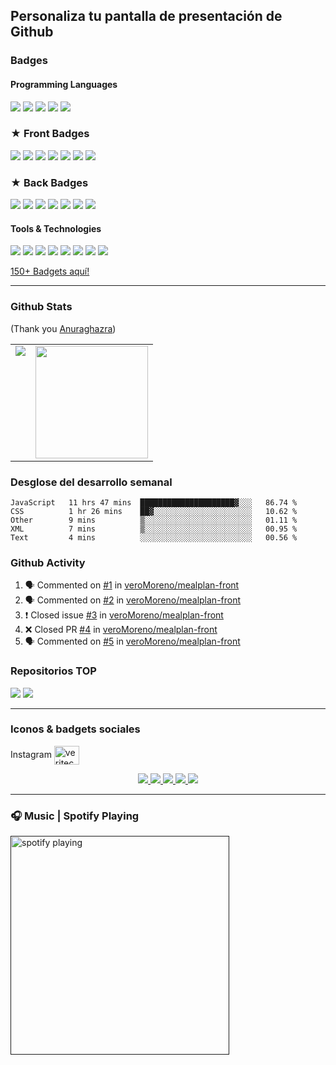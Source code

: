 ## Personaliza tu pantalla de presentación de Github

### Badges

<h4>Programming Languages</h4>
<p>
  <img src="https://img.shields.io/badge/JavaScript-F7DF1E?style=for-the-badge&logo=javascript&logoColor=black">
  <img src="https://img.shields.io/badge/TypeScript-007ACC?style=for-the-badge&logo=typescript&logoColor=white">
  <img src="https://img.shields.io/badge/Python-14354C?style=for-the-badge&logo=python&logoColor=white">
  <img src="https://img.shields.io/badge/C%2B%2B-00599C?style=for-the-badge&logo=c%2B%2B&logoColor=white">
  <img src="https://img.shields.io/badge/C-00599C?style=for-the-badge&logo=c&logoColor=white">
</p>

<h3>
  ★ Front Badges
</h3> 
<p>
  <img src="https://img.shields.io/badge/HTML5-E34F26?style=for-the-badge&logo=html5&logoColor=white">
  <img src="https://img.shields.io/badge/CSS3-1572B6?style=for-the-badge&logo=css3&logoColor=white">
  <img src="https://img.shields.io/badge/React-20232A?style=for-the-badge&logo=react&logoColor=61DAFB">
  <img src="https://img.shields.io/badge/Tailwind_CSS-38B2AC?style=for-the-badge&logo=tailwind-css&logoColor=white">
  <img src="https://img.shields.io/badge/Angular-DD0031?style=for-the-badge&logo=angular&logoColor=white">
  <img src="https://img.shields.io/badge/Framer%20Motion-black?style=for-the-badge&logo=framer&logoColor=blue">
  <img src="https://img.shields.io/badge/Axios-BD1FE0?style=for-the-badge">
</p>

<h3>
 ★  Back Badges
</h3> 
<p>
  <img src="https://img.shields.io/badge/Node.js-339933?style=for-the-badge&logo=nodedotjs&logoColor=white">
  <img src="https://img.shields.io/badge/Express.js-000000?style=for-the-badge&logo=express&logoColor=white">
  <img src="https://img.shields.io/badge/MongoDB-white?style=for-the-badge&logo=mongodb&logoColor=4EA94B">
  <img src="https://img.shields.io/badge/Django-092E20?style=for-the-badge&logo=django&logoColor=green">
  <img src="https://img.shields.io/badge/MySQL-005C84?style=for-the-badge&logo=mysql&logoColor=white">
  <img src="https://img.shields.io/badge/firebase%20realtime%20database-ffca28?style=for-the-badge&logo=firebase&logoColor=black">
  <img src="https://img.shields.io/badge/Mongoose-00C58E?style=for-the-badge">
</p>

<h4>Tools & Technologies</h4>
<p>
  <img src="https://img.shields.io/badge/Git-F05032?style=for-the-badge&logo=git&logoColor=white">
  <img src="https://img.shields.io/badge/GitHub-100000?style=for-the-badge&logo=github&logoColor=white">
  <img src="https://img.shields.io/badge/Linux-FCC624?style=for-the-badge&logo=linux&logoColor=black">
  <img src="https://img.shields.io/badge/Figma-F24E1E?style=for-the-badge&logo=figma&logoColor=white">
  <img src="https://img.shields.io/badge/Notion-000000?style=for-the-badge&logo=notion&logoColor=white">
  <img src="https://img.shields.io/badge/Postman-FF6C37?style=for-the-badge&logo=Postman&logoColor=white">
  <img src="https://img.shields.io/badge/Heroku-430098?style=for-the-badge&logo=heroku&logoColor=white">
  <img src="https://img.shields.io/badge/Vercel-000000?style=for-the-badge&logo=vercel&logoColor=white">
</p>

<a href="https://dev.to/envoy_/150-badges-for-github-pnk">150+ Badgets aquí!</a>

---

### Github Stats
(Thank you <a href="https://github.com/anuraghazra/github-readme-stats">Anuraghazra</a>)

<table>
  <tr>
    <td valign="top"><img src="https://github-readme-stats.vercel.app/api/top-langs/?username=veroMoreno&theme=radical&card_width=450em)](https://github.com/veroMoreno/veroMoreno/github-readme-stats"/></td>
    <td valign="top"><img height="180em" src="https://github-readme-stats.vercel.app/api?username=veroMoreno&show_icons=true&hide_border=true&&count_private=true&include_all_commits=true&theme=radical&hide_stars=false" /></td>
  </tr>
</table>

### Desglose del desarrollo semanal

<!--START_SECTION:waka-->
```text
JavaScript   11 hrs 47 mins  █████████████████████▓░░░   86.74 % 
CSS          1 hr 26 mins    ██▓░░░░░░░░░░░░░░░░░░░░░░   10.62 % 
Other        9 mins          ▒░░░░░░░░░░░░░░░░░░░░░░░░   01.11 % 
XML          7 mins          ▒░░░░░░░░░░░░░░░░░░░░░░░░   00.95 % 
Text         4 mins          ░░░░░░░░░░░░░░░░░░░░░░░░░   00.56 % 
```
<!--END_SECTION:waka-->

### Github Activity 

<!--START_SECTION:activity-->
1. 🗣 Commented on [#1](https://github.com/veroMoreno/mealplan-front/issues/1) in [veroMoreno/mealplan-front](https://github.com/veroMoreno/mealplan-front)
2. 🗣 Commented on [#2](https://github.com/veroMoreno/mealplan-front/issues/2) in [veroMoreno/mealplan-front](https://github.com/veroMoreno/mealplan-front)
3. ❗️ Closed issue [#3](https://github.com/veroMoreno/mealplan-front/issues/3) in [veroMoreno/mealplan-front](https://github.com/veroMoreno/mealplan-front)
4. ❌ Closed PR [#4](https://github.com/veroMoreno/mealplan-front/pull/4) in [veroMoreno/mealplan-front](https://github.com/veroMoreno/mealplan-front)
5. 🗣 Commented on [#5](https://github.com/veroMoreno/mealplan-front/issues/5) in [veroMoreno/mealplan-front](https://github.com/veroMoreno/mealplan-front)
<!--END_SECTION:activity-->

### Repositorios TOP

[![](https://github-readme-stats.vercel.app/api/pin/?username=veroMoreno&repo=url-shortener&bg_color=45,fc00ff,00dbde&title_color=fff&text_color=fff)](https://github.com/veroMoreno/url-shortener)
[![](https://github-readme-stats.vercel.app/api/pin/?username=veroMoreno&repo=mealplan-front&bg_color=45,fc00ff,00dbde&title_color=fff&text_color=fff)](https://github.com/veroMoreno/mealplan-front)

---

### Iconos & badgets sociales

<p>Instagram <a href="https://www.instagram.com/veritechie" target="blank"><img align="center" src="https://raw.githubusercontent.com/rahuldkjain/github-profile-readme-generator/master/src/images/icons/Social/instagram.svg" alt="veritechie" height="30" width="40" /></a>

<p align="center">
  <a href="https://www.linkedin.com/in/vmorenoflores/">
    <img src="https://img.shields.io/badge/LinkedIn-0077B5?style=for-the-badge&logo=linkedin&logoColor=white">
  </a>
  <a href="https://twitter.com/veritechie">
    <img src="https://img.shields.io/badge/Twitter-1DA1F2?style=for-the-badge&logo=twitter&logoColor=white">
  </a>
  <a href="https://veritechie.hashnode.dev/">
    <img src="https://img.shields.io/badge/Hashnode-2962FF?style=for-the-badge&logo=hashnode&logoColor=white">
  </a>
  <a href="https://dev.to/veritechie">
    <img src="https://img.shields.io/badge/dev.to-0A0A0A?style=for-the-badge&logo=dev.to&logoColor=white">
  </a>
  <a href="mailto:veronica.moreno.wrok@gmail.com">
    <img src="https://img.shields.io/badge/Gmail-D14836?style=for-the-badge&logo=gmail&logoColor=white">
  </a>
</p>

---

### 🎧 Music | Spotify Playing
[<img src="https://spotify-now-playing-kappa.vercel.app/api/spotify-playing" alt="spotify playing" width="350" />]()
